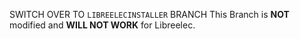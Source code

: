SWITCH OVER TO `LIBREELECINSTALLER` BRANCH
This Branch is **NOT** modified and **WILL NOT WORK** for Libreelec.
